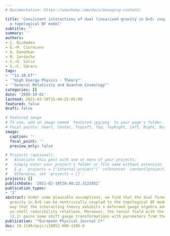 ```yaml
---
# Documentation: https://wowchemy.com/docs/managing-content/

title: 'Consistent interactions of dual linearized gravity in D=5: couplings with
  a topological BF model'
subtitle: ''
summary: ''
authors:
- C. Bizdadea
- E.~M. Cioroianu
- A. Danehkar
- M. Iordache
- S.~O. Saliu
- S.~C. Săraru
tags:
- '"11.10.Ef"'
- '"High Energy Physics - Theory"'
- '"General Relativity and Quantum Cosmology"'
categories: []
date: '2009-10-01'
lastmod: 2021-02-18T15:40:22-05:00
featured: false
draft: false

# Featured image
# To use, add an image named `featured.jpg/png` to your page's folder.
# Focal points: Smart, Center, TopLeft, Top, TopRight, Left, Right, BottomLeft, Bottom, BottomRight.
image:
  caption: ''
  focal_point: ''
  preview_only: false

# Projects (optional).
#   Associate this post with one or more of your projects.
#   Simply enter your project's folder or file name without extension.
#   E.g. `projects = ["internal-project"]` references `content/project/deep-learning/index.md`.
#   Otherwise, set `projects = []`.
projects: []
publishDate: '2021-02-18T20:40:22.311595Z'
publication_types:
- '2'
abstract: Under some plausible assumptions, we find that the dual formulation of linearized
  gravity in D=5 can be nontrivially coupled to the topological BF model in such a
  way that the interacting theory exhibits a deformed gauge algebra and some deformed,
  on-shell reducibility relations. Moreover, the tensor field with the mixed symmetry
  (2,1) gains some shift gauge transformations with parameters from the BF sector.
publication: '*European Physical Journal C*'
doi: 10.1140/epjc/s10052-009-1105-0
---
```

